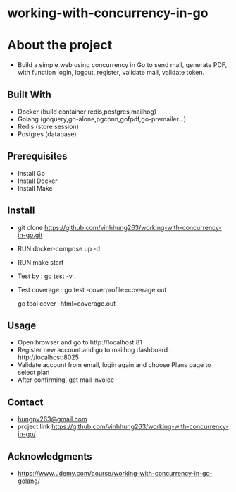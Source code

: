 # working-with-concurrency-in-go

# About the project
- Build a simple web using concurrency in Go to send mail, generate PDF, with function login, logout, register, validate mail, validate token.

## Built With
- Docker (build container redis,postgres,mailhog)
- Golang (goquery,go-alone,pgconn,gofpdf,go-premailer...)
- Redis (store session)
- Postgres (database)

## Prerequisites
- Install Go
- Install Docker
- Install Make

## Install 
- git clone https://github.com/vinhhung263/working-with-concurrency-in-go.git
- RUN docker-compose up -d
- RUN make start
- Test by : 
    go test -v . 
- Test coverage : 
    go test -coverprofile=coverage.out
    
    go tool cover -html=coverage.out
   
## Usage
- Open browser and go to http://localhost:81
- Register new account and go to mailhog dashboard : http://localhost:8025
- Validate account from email, login again and choose Plans page to select plan
- After confirming, get mail invoice

## Contact
- hungpv263@gmail.com
- project link https://github.com/vinhhung263/working-with-concurrency-in-go/

## Acknowledgments
- https://www.udemy.com/course/working-with-concurrency-in-go-golang/
